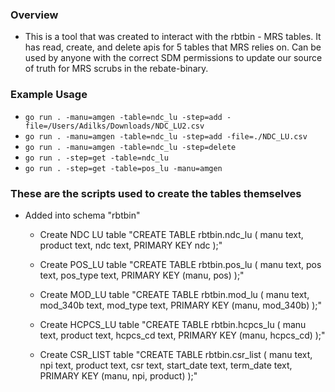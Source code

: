 ### Overview
* This is a tool that was created to interact with the rbtbin - MRS tables. It has read, create, and delete apis for 5 tables that MRS relies on. Can be used by anyone with the correct SDM permissions to update our source of truth for MRS scrubs in the rebate-binary.

### Example Usage
* `go run . -manu=amgen -table=ndc_lu -step=add -file=/Users/Adilks/Downloads/NDC_LU2.csv`
* `go run . -manu=amgen -table=ndc_lu -step=add -file=./NDC_LU.csv`
* `go run . -manu=amgen -table=ndc_lu -step=delete`
* `go run . -step=get -table=ndc_lu`
* `go run . -step=get -table=pos_lu -manu=amgen`


### These are the scripts used to create the tables themselves
* Added into schema "rbtbin"
    * Create NDC LU table
        "CREATE TABLE rbtbin.ndc_lu ( manu text, product text, ndc text, PRIMARY KEY ndc );"

    * Create POS_LU table
        "CREATE TABLE rbtbin.pos_lu ( manu text, pos text, pos_type text, PRIMARY KEY (manu, pos) );"

    * Create MOD_LU table
        "CREATE TABLE rbtbin.mod_lu ( manu text, mod_340b text, mod_type text, PRIMARY KEY (manu, mod_340b) );"

    * Create HCPCS_LU table
        "CREATE TABLE rbtbin.hcpcs_lu ( manu text, product text, hcpcs_cd text, PRIMARY KEY (manu, hcpcs_cd) );"

    * Create CSR_LIST table
        "CREATE TABLE rbtbin.csr_list ( manu text, npi text, product text, csr text, start_date text, term_date text, PRIMARY KEY (manu, npi, product) );"
